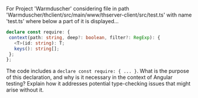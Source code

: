 For Project 'Warmduscher' considering file in path 'Warmduscher/thclient/src/main/www/thserver-client/src/test.ts' with name 'test.ts' where below a part of it is displayed...
```typescript
declare const require: {
 context(path: string, deep?: boolean, filter?: RegExp): {
   <T>(id: string): T;
   keys(): string[];
 };
};
```
The code includes a `declare const require: { ... }`. What is the purpose of this declaration, and why is it necessary in the context of Angular testing? Explain how it addresses potential type-checking issues that might arise without it.